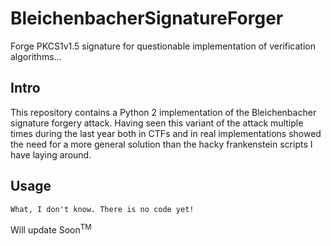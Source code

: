 # BleichenbacherSignatureForger
Forge PKCS1v1.5 signature for questionable implementation of verification algorithms...

Intro
-----

This repository contains a Python 2 implementation of the Bleichenbacher signature forgery attack. Having seen this variant of the attack multiple times during the last year both in CTFs and in real implementations showed the need for a more general solution than the hacky frankenstein scripts I have laying around.

Usage
-----

``What, I don't know. There is no code yet!`` 

Will update Soon<sup>TM</sup>
